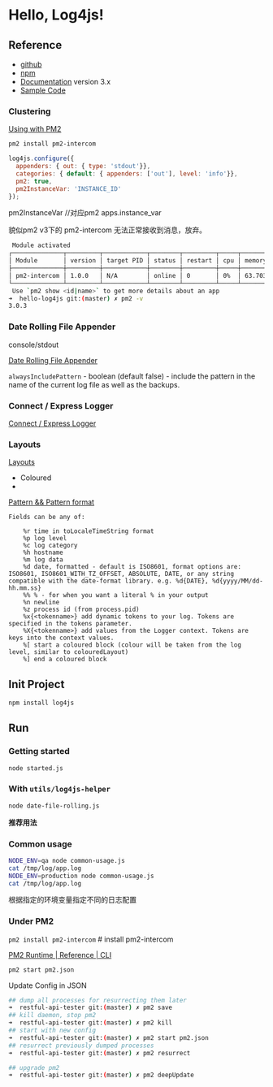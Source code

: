 # Hello, Log4js!

## Reference

- [github](https://github.com/log4js-node/log4js-node)
- [npm](https://www.npmjs.com/package/log4js)
- [Documentation](https://log4js-node.github.io/log4js-node/) version 3.x
- [Sample Code](https://github.com/log4js-node/log4js-node/tree/master/examples)

### Clustering

[Using with PM2](https://log4js-node.github.io/log4js-node/clustering.html#im-using-pm2-but-im-not-getting-any-logs)

```bash
pm2 install pm2-intercom
```

```javascript
log4js.configure({
  appenders: { out: { type: 'stdout'}},
  categories: { default: { appenders: ['out'], level: 'info'}},
  pm2: true,
  pm2InstanceVar: 'INSTANCE_ID'
});
```

pm2InstanceVar //对应pm2 apps.instance_var

貌似pm2 v3下的 pm2-intercom 无法正常接收到消息，放弃。

```bash
 Module activated
┌──────────────┬─────────┬────────────┬────────┬─────────┬─────┬─────────────┬───────┐
│ Module       │ version │ target PID │ status │ restart │ cpu │ memory      │ user  │
├──────────────┼─────────┼────────────┼────────┼─────────┼─────┼─────────────┼───────┤
│ pm2-intercom │ 1.0.0   │ N/A        │ online │ 0       │ 0%  │ 63.703 MB   │ liyan │
└──────────────┴─────────┴────────────┴────────┴─────────┴─────┴─────────────┴───────┘
 Use `pm2 show <id|name>` to get more details about an app
➜  hello-log4js git:(master) ✗ pm2 -v
3.0.3
```

### Date Rolling File Appender

console/stdout

[Date Rolling File Appender](https://log4js-node.github.io/log4js-node/dateFile.html)

`alwaysIncludePattern` - boolean (default false) - include the pattern in the name of the current log file as well as the backups.

### Connect / Express Logger

[Connect / Express Logger](https://log4js-node.github.io/log4js-node/connect-logger.html)

### Layouts

[Layouts](https://log4js-node.github.io/log4js-node/layouts.html)

- Coloured
- 

[Pattern && Pattern format](https://log4js-node.github.io/log4js-node/layouts.html#pattern)

```
Fields can be any of:

    %r time in toLocaleTimeString format
    %p log level
    %c log category
    %h hostname
    %m log data
    %d date, formatted - default is ISO8601, format options are: ISO8601, ISO8601_WITH_TZ_OFFSET, ABSOLUTE, DATE, or any string compatible with the date-format library. e.g. %d{DATE}, %d{yyyy/MM/dd-hh.mm.ss}
    %% % - for when you want a literal % in your output
    %n newline
    %z process id (from process.pid)
    %x{<tokenname>} add dynamic tokens to your log. Tokens are specified in the tokens parameter.
    %X{<tokenname>} add values from the Logger context. Tokens are keys into the context values.
    %[ start a coloured block (colour will be taken from the log level, similar to colouredLayout)
    %] end a coloured block
```

## Init Project

```bash
npm install log4js
```

## Run

### Getting started

```bash
node started.js
```

### With `utils/log4js-helper`

```bash
node date-file-rolling.js
```

**推荐用法**

### Common usage

```bash
NODE_ENV=qa node common-usage.js
cat /tmp/log/app.log
NODE_ENV=production node common-usage.js
cat /tmp/log/app.log
```

根据指定的环境变量指定不同的日志配置

### Under PM2

`pm2 install pm2-intercom` # install pm2-intercom

[PM2 Runtime | Reference | CLI](https://pm2.io/doc/en/runtime/reference/pm2-cli/)

```bash
pm2 start pm2.json
```

Update Config in JSON

```bash
## dump all processes for resurrecting them later
➜  restful-api-tester git:(master) ✗ pm2 save
## kill daemon, stop pm2
➜  restful-api-tester git:(master) ✗ pm2 kill
## start with new config
➜  restful-api-tester git:(master) ✗ pm2 start pm2.json
## resurrect previously dumped processes
➜  restful-api-tester git:(master) ✗ pm2 resurrect
```

```bash
## upgrade pm2
➜  restful-api-tester git:(master) ✗ pm2 deepUpdate
```